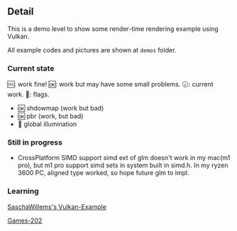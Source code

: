 ## Detail

This is a demo level to show some render-time rendering example using Vulkan.

All example codes and pictures are shown at `demos` folder.

### Current state
🆒: work fine!
🆗: work but may have some small problems.
🕡: current work.
🚩: flags.


- 🆗 shdowmap (work but bad)
- 🆗 pbr (work, but bad)
- 🚩 global illumination



### Still in progress

- CrossPlatform SIMD support
    simd ext of glm doesn't work in my mac(m1 pro), but m1 pro support simd sets in system built in simd.h. 
    In my ryzen 3600 PC, aligned type worked, so hope future glm to impl.

### Learning 

[SaschaWillems's Vulkan-Example](https://github.com/SaschaWillems/Vulkan/tree/master/examples)

[Games-202](https://games-cn.org/games202/)